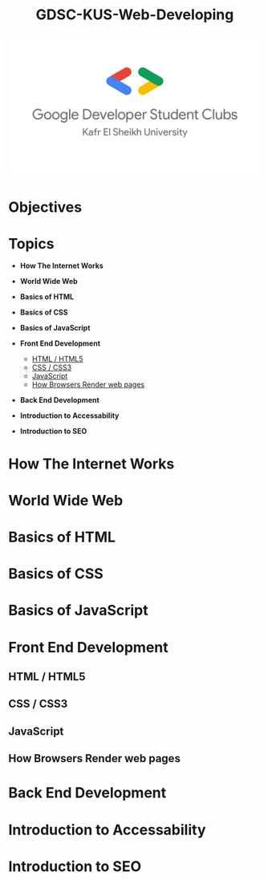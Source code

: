<h1 style="text-align:center">GDSC-KUS-Web-Developing</h1>

![GDSC-KUS-Logo](./assets/logo.png)

# Objectives

# Topics

- **How The Internet Works**
- **World Wide Web**
- **Basics of HTML**
- **Basics of CSS**
- **Basics of JavaScript**
- **Front End Development**

	- [HTML / HTML5](#html-/-html5)
	- [CSS / CSS3](#css-/-css3)
	- [JavaScript](#javascript)
	- [How Browsers Render web pages](#how-browser-render-a-web-page)

- **Back End Development**
- **Introduction to Accessability**
- **Introduction to SEO**

# How The Internet Works

# World Wide Web

# Basics of HTML

# Basics of CSS

# Basics of JavaScript

# Front End Development

## HTML / HTML5

## CSS / CSS3

## JavaScript

## How Browsers Render web pages

# Back End Development

# Introduction to Accessability

# Introduction to SEO
